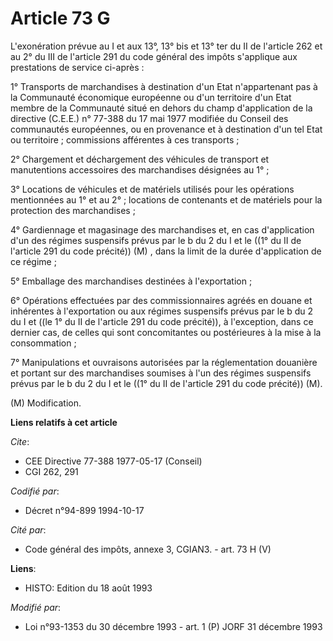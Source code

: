 # Article 73 G

L'exonération prévue au I et aux 13°, 13° bis et 13° ter du II de l'article 262 et au 2° du III de l'article 291 du code
général des impôts s'applique aux prestations de service ci-après :

1° Transports de marchandises à destination d'un Etat n'appartenant pas à la Communauté économique européenne ou d'un
territoire d'un Etat membre de la Communauté situé en dehors du champ d'application de la directive (C.E.E.) n° 77-388 du 17
mai 1977 modifiée du Conseil des communautés européennes, ou en provenance et à destination d'un tel Etat ou territoire ;
commissions afférentes à ces transports ;

2° Chargement et déchargement des véhicules de transport et manutentions accessoires des marchandises désignées au 1° ;

3° Locations de véhicules et de matériels utilisés pour les opérations mentionnées au 1° et au 2° ; locations de contenants
et de matériels pour la protection des marchandises ;

4° Gardiennage et magasinage des marchandises et, en cas d'application d'un des régimes suspensifs prévus par le b du 2 du I
et le ((1° du II de l'article 291 du code précité)) (M) , dans la limit de la durée d'application de ce régime ;

5° Emballage des marchandises destinées à l'exportation ;

6° Opérations effectuées par des commissionnaires agréés en douane et inhérentes à l'exportation ou aux régimes suspensifs
prévus par le b du 2 du I et ((le 1° du II de l'article 291 du code précité)), à l'exception, dans ce dernier cas, de celles
qui sont concomitantes ou postérieures à la mise à la consommation ;

7° Manipulations et ouvraisons autorisées par la réglementation douanière et portant sur des marchandises soumises à l'un des
régimes suspensifs prévus par le b du 2 du I et le ((1° du II de l'article 291 du code précité)) (M).

(M) Modification.

**Liens relatifs à cet article**

_Cite_:

  - CEE Directive 77-388 1977-05-17 (Conseil)
  - CGI 262, 291

_Codifié par_:

  - Décret n°94-899 1994-10-17

_Cité par_:

  - Code général des impôts, annexe 3, CGIAN3. - art. 73 H (V)

**Liens**:

  - HISTO: Edition du 18 août 1993

_Modifié par_:

  - Loi n°93-1353 du 30 décembre 1993 - art. 1 (P) JORF 31 décembre 1993

